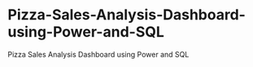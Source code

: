 # Pizza-Sales-Analysis-Dashboard-using-Power-and-SQL
Pizza Sales Analysis Dashboard using Power and SQL
